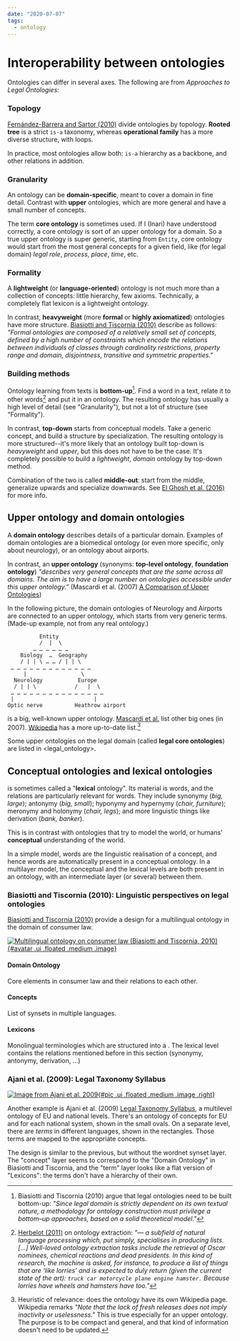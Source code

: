 ```yaml
---
date: "2020-07-07"
tags:
  - ontology
---
```


# Interoperability between ontologies

Ontologies can differ in several axes. The following are from _Approaches to Legal Ontologies_:

<!-- > the current wide typology of legal ontologies in terms of granularity (domain-specific vs. core), degree of formality (highly axiomatised vs. lexical or language-oriented), methodologies of development (top–down vs. bottom–up and middle-out), and knowledge sources for concept and term extraction (official legal sources vs. legal expert interview and ethnographic work) -->

### Topology

[Fernández-Barrera and Sartor (2010)](https://link.springer.com/chapter/10.1007/978-94-007-0120-5_2) divide ontologies by topology. __Rooted tree__ is a strict `is-a` taxonomy, whereas __operational family__ has a more diverse structure, with loops.

<!-- > “On the other hand, operational families of concepts, will not necessarily follow the model of a rooted tree, and will acquire more diverse structures. This is due to the fact that concepts in an operational family are not necessarily related to a single beginner, but can form looped structures. ” -->

In practice, most ontologies allow both: `is-a` hierarchy as a backbone, and other relations in addition.


### Granularity
An ontology can be __domain-specific__, meant to cover a domain in fine detail. Contrast with __upper__ ontologies, which are more general and have a small number of concepts.

The term __core ontology__ is sometimes used. If I (Inari) have understood correctly, a core ontology is sort of an upper ontology for a domain. So a true upper ontology is super generic, starting from `Entity`, core ontology would start from the most general concepts for a given field, like (for legal domain) _legal role_, _process_, _place_, _time_, etc.


### Formality
A __lightweight__ (or __language-oriented__) ontology is not much more than a collection of concepts: little hierarchy, few axioms. Technically, a completely flat lexicon is a lightweight ontology.

In contrast, __heavyweight__ (more __formal__ or __highly axiomatized__) ontologies have more structure. [Biasiotti and Tiscornia (2010)](https://link.springer.com/chapter/10.1007/978-94-007-0120-5_9) describe as follows: _"Formal ontologies are composed of a relatively small set of concepts, defined by a high number of constraints which encode the relations between individuals of classes through cardinality restrictions, property range and domain, disjointness, transitive and symmetric properties."_


### Building methods
Ontology learning from texts is __bottom-up__[^1]. Find a word in a text, relate it to other words[^2] and put it in an ontology. The resulting ontology has usually a high level of detail (see "Granularity"), but not a lot of structure (see "Formality").

In contrast, __top-down__ starts from conceptual models. Take a generic concept, and build a structure by specialization. The resulting ontology is more structured--it's more likely that an ontology built top-down is _heavyweight_ and _upper_, but this does not have to be the case. It's completely possible to build a _lightweight_, _domain_ ontology by top-down method.

Combination of the two is called __middle-out__: start from the middle, generalize upwards and specialize downwards. See [El Ghosh et al. (2016)](https://www.researchgate.net/publication/304814412_Towards_a_Middle-out_Approach_for_Building_Legal_Domain_Reference_Ontology) for more info.
<!-- Bottom-up approach does a better job at modeling reality than thinking of [intensional](https://en.wikipedia.org/wiki/Extensional_and_intensional_definitions) descriptions while sitting in an armchair, but both have their weaknesses: it's easy to introduce inconsistencies in bottom-up, and easy to get stuck with a bad abstraction in top-down.  -->


## Upper ontology and domain ontologies

A __domain ontology__ describes details of a particular domain. Examples of domain ontologies are a biomedical ontology (or even more specific, only about neurology), or an ontology about airports.

In contrast, an __upper ontology__ (synonyms: __top-level ontology__, __foundation ontology__) _"describes very general concepts that are the same across all domains. The aim is to have a large number on ontologies accessible under this upper ontology.”_ (Mascardi et al. (2007) [A Comparison of Upper Ontologies](http://personales.upv.es/prosso/resources/MascardiEtAl_WOA07.pdf))

In the following picture, the domain ontologies of Neurology and Airports are connected to an upper ontology, which starts from very generic terms. (Made-up example, not from any real ontology.)

              Entity
              /  |  \
            … … … … … …
        Biology  …  Geography
        / | | \ … … / | | \
     … … … … … … … … … … … … …
         |                 \
      Neurology           Europe
      / | | \            /   |  \
     … … … … … … … … … … … … … … …
     |                         |
    Optic nerve          Heathrow airport


<sumo> is a big, well-known upper ontology. [Mascardi et al.](http://personales.upv.es/prosso/resources/MascardiEtAl_WOA07.pdf) list other big ones (in 2007). [Wikipedia](https://en.wikipedia.org/wiki/Upper_ontology#Available_upper_ontologies) has a more up-to-date list.[^3]

Some upper ontologies on the legal domain (called __legal core ontologies__) are listed in <legal_ontology>.

## Conceptual ontologies and lexical ontologies

<wordnet> is sometimes called a "__lexical__ ontology". Its material is words, and the relations are particularly relevant for words. They include
synonymy (_big, large_);
antonymy (_big, small_);
hyponymy and hypernymy (_chair, furniture_);
meronymy and holonymy (_chair, legs_); and more linguistic things like derivation (_bank, banker_).

This is in contrast with ontologies that try to model the world, or humans' __conceptual__ understanding of the world.

In a simple model, words are the linguistic realisation of a concept, and hence words are automatically present in a conceptual ontology.
In a multilayer model, the conceptual and the lexical levels are both present in an ontology, with an intermediate layer (or several) between them.

### Biasiotti and Tiscornia (2010): Linguistic perspectives on legal ontologies

[Biasiotti and Tiscornia (2010)](https://link.springer.com/chapter/10.1007/978-94-007-0120-5_9) provide a design for a multilingual ontology in the domain of consumer law.

[![Multilingual ontology on consumer law (Biasiotti and Tiscornia, 2010)](https://raw.githubusercontent.com/inariksit/cclaw-zettelkasten/master/biasiotti_tiscornia_2010.png){#avatar .ui .floated .medium .image}](https://raw.githubusercontent.com/inariksit/cclaw-zettelkasten/master/biasiotti_tiscornia_2010.png)

#### Domain Ontology
Core elements in consumer law and their relations to each other.

#### Concepts
List of <wordnet> synsets in multiple languages.

<!-- (Technically, the entities on the concept layer are _pointers_ to a list of synsets, like C2 points to `synset-supplier` and `synset-fornitore`. Conceptually this is no different from if C2 were just a list `[supplier, fornitore]`.) -->

#### Lexicons

Monolingual terminologies which are structured into a <wordnet>. The lexical level contains the relations mentioned before in this section (synonymy, antonymy, derivation, …)

<!-- > [judges] link general and abstract legislative statements to their linguistic manifestation -->

### Ajani et al. (2009): Legal Taxonomy Syllabus

[![Image from Ajani et al. 2009](https://raw.githubusercontent.com/inariksit/cclaw-zettelkasten/master/legal_taxonomy_syllabus_example.png){#pic .ui .floated .medium .image .right}](https://raw.githubusercontent.com/inariksit/cclaw-zettelkasten/master/legal_taxonomy_syllabus_example.png)

Another example is Ajani et al. (2009) [Legal Taxonomy Syllabus](https://www.researchgate.net/publication/238716915_Legal_Taxonomy_Syllabus_version_20), a multilevel ontology of EU and national levels. There's an ontology of concepts for EU and for each national system, shown in the small ovals.
On a separate level, there are _terms_ in different languages, shown in the rectangles. Those terms are mapped to the appropriate concepts.

The design is similar to the previous, but without the wordnet synset layer. The "concept" layer seems to correspond to the "Domain Ontology" in Biasiotti and Tiscornia, and the "term" layer looks like a flat version of "Lexicons": the terms don't have a hierarchy of their own.


[^1]: Biasiotti and Tiscornia (2010) argue that legal ontologies need to be built bottom-up: _"Since legal domain is strictly dependent on its own textual nature, a methodology for ontology construction must privilege a bottom–up approaches, based on a solid theoretical model."_

[^2]:[Herbelot (2011)](https://web.archive.org/web/20130704143830/http://www.peerpress.de/discoursecpp.pdf) on ontology extraction: _"— a subfield of natural language processing which, put simply, specialises in producing lists. […] Well-loved ontology extraction tasks include the retrieval of Oscar nominees, chemical reactions and dead presidents. In this kind of research, the machine is asked, for instance, to produce a list of things that are ‘like lorries’ and is expected to duly return (given the current state of the art): `truck car motorcycle plane engine hamster.` Because lorries have wheels and hamsters have too."_

[^3]: Heuristic of relevance: does the ontology have its own Wikipedia page. Wikipedia remarks _"Note that the lack of fresh releases does not imply inactivity or uselessness."_ This is true especially for an upper ontology. The purpose is to be compact and general, and that kind of information doesn't need to be updated.
